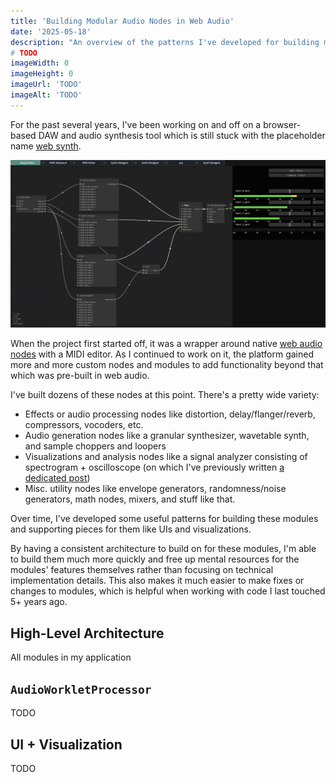 ```yaml
---
title: 'Building Modular Audio Nodes in Web Audio'
date: '2025-05-18'
description: "An overview of the patterns I've developed for building modules for my browser-based DAW and audio synthesis tool.  It outlines solutions for keeping state synchronized between threads, handling async initialization and message passing, and integration with UIs and visualizations."
# TODO
imageWidth: 0
imageHeight: 0
imageUrl: 'TODO'
imageAlt: 'TODO'
---
```


For the past several years, I've been working on and off on a browser-based DAW and audio synthesis tool which is still stuck with the placeholder name [web synth](https://synth.ameo.dev).

![A screenshot of web synth, running in the browser.  The graph editor module is active, which shows the connectivity between various nodes with names like "Synth Designer", "Mixer", and "Gain".  The Mixer node is selected and there's an audio mixer UI rendered on the right side of the screen with audio level visualizations rendered.  There are tabs along the top for switching between different modules, and they have names like "MIDI Keyboard", "MIDI Editor", "arp", and more.](./images/modular-audio-nodes/web-synth.png)

When the project first started off, it was a wrapper around native [web audio nodes](https://developer.mozilla.org/en-US/docs/Web/API/AudioNode) with a MIDI editor.  As I continued to work on it, the platform gained more and more custom nodes and modules to add functionality beyond that which was pre-built in web audio.

I've built dozens of these nodes at this point.  There's a pretty wide variety:

 * Effects or audio processing nodes like distortion, delay/flanger/reverb, compressors, vocoders, etc.
 * Audio generation nodes like a granular synthesizer, wavetable synth, and sample choppers and loopers
 * Visualizations and analysis nodes like a signal analyzer consisting of spectrogram + oscilloscope (on which I've previously written [a dedicated post](https://cprimozic.net/blog/building-a-signal-analyzer-with-modern-web-tech/))
 * Misc. utility nodes like envelope generators, randomness/noise generators, math nodes, mixers, and stuff like that.

<div class="note padded">
Over time, I've developed some useful patterns for building these modules and supporting pieces for them like UIs and visualizations.
</div>

By having a consistent architecture to build on for these modules, I'm able to build them much more quickly and free up mental resources for the modules' features themselves rather than focusing on technical implementation details.  This also makes it much easier to make fixes or changes to modules, which is helpful when working with code I last touched 5+ years ago.

## High-Level Architecture

All modules in my application

## `AudioWorkletProcessor`

TODO

## UI + Visualization

TODO
